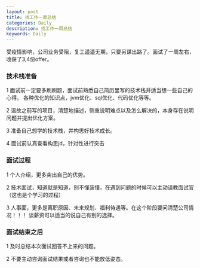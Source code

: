 ```yaml
---
layout: post
title: 找工作一周总结
categories: Daily
description: 找工作一周总结
keywords: Daily
---
```

受疫情影响，公司业务受阻，复工遥遥无期，只要另谋出路了。面试了一周左右，收获了3,4份offer。

### 技术栈准备
1 面试前一定要多刷刷题，面试前熟悉自己简历里写的技术栈并适当想一些自己的心得。
各种优化的知识点，jvm优化、sql优化、代码优化等等。

2 温故之前写的项目，清楚地描述，侧重说明难点以及怎么解决的，本身存在说明问题并提出优化方案。

3 准备自己想学的技术栈，并构思好技术成长。

4 面试前认真查看构思jd，针对性进行突击

### 面试过程
1 个人介绍，更多突出自己的优势。

2 技术面试，知道就是知道，别不懂装懂，在遇到问题的时候可以主动请教面试官（这也是个学习的过程）

3 人事面，更多是离职原因、未来规划、福利待遇等。在这个阶段要问清楚公司情况！！！
谈薪资可以适当的说自己有别的选择。

### 面试结束之后
1 及时总结本次面试回答不上来的问题。

2 不要主动咨询面试结果或者咨询也不能放低姿态。

